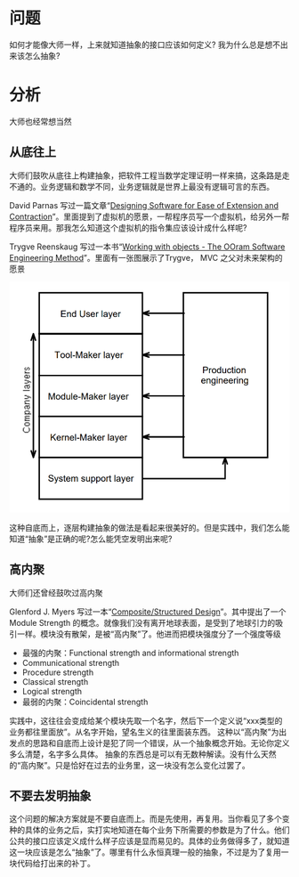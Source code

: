 # 问题

如何才能像大师一样，上来就知道抽象的接口应该如何定义? 我为什么总是想不出来该怎么抽象?

# 分析

大师也经常想当然

## 从底往上

大师们鼓吹从底往上构建抽象，把软件工程当数学定理证明一样来搞，这条路是走不通的。业务逻辑和数学不同，业务逻辑就是世界上最没有逻辑可言的东西。

David Parnas 写过一篇文章“[Designing Software for Ease of Extension and Contraction](./designing-software-for-ease-of-extension-and-contraction.pdf)”。里面提到了虚拟机的愿景，一帮程序员写一个虚拟机，给另外一帮程序员来用。那我怎么知道这个虚拟机的指令集应该设计成什么样呢?

Trygve Reenskaug 写过一本书“[Working with objects - The OOram Software Engineering Method](./working-with-objects-the-ooram-software-engineering-method.pdf)”。里面有一张图展示了Trygve， MVC 之父对未来架构的愿景

![layers](./layers.png)

这种自底而上，逐层构建抽象的做法是看起来很美好的。但是实践中，我们怎么能知道“抽象”是正确的呢?怎么能凭空发明出来呢?

## 高内聚

大师们还曾经鼓吹过高内聚

Glenford J. Myers 写过一本“[Composite/Structured Design](./composite-structured-design.djvu)”。其中提出了一个 Module Strength 的概念。就像我们没有离开地球表面，是受到了地球引力的吸引一样。模块没有散架，是被“高内聚”了。他进而把模块强度分了一个强度等级

* 最强的内聚：Functional strength and informational strength
* Communicational strength
* Procedure strength
* Classical strength
* Logical strength
* 最弱的内聚：Coincidental strength

实践中，这往往会变成给某个模块先取一个名字，然后下一个定义说“xxx类型的业务都往里面放”。从名字开始，望名生义的往里面装东西。
这种以“高内聚”为出发点的思路和自底而上设计是犯了同一个错误，从一个抽象概念开始。无论你定义多么清楚，名字多么具体。
抽象的东西总是可以有无数种解读。没有什么天然的“高内聚”。只是恰好在过去的业务里，这一块没有怎么变化过罢了。

## 不要去发明抽象

这个问题的解决方案就是不要自底而上。而是先使用，再复用。当你看见了多个变种的具体的业务之后，实打实地知道在每个业务下所需要的参数是为了什么。他们公共的接口应该定义成什么样子应该是显而易见的。具体的业务做得多了，就知道这一块应该是怎么“抽象”了。哪里有什么永恒真理一般的抽象，不过是为了复用一块代码给打出来的补丁。